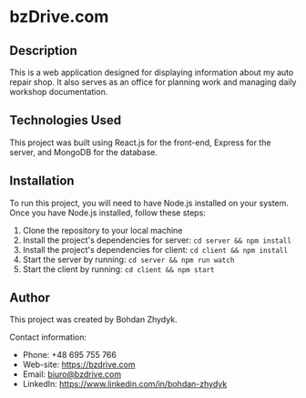 # bzDrive.com

## Description
This is a web application designed for displaying information about my auto repair shop. It also serves as an office for planning work and managing daily workshop documentation.

## Technologies Used
This project was built using React.js for the front-end, Express for the server, and MongoDB for the database.

## Installation
To run this project, you will need to have Node.js installed on your system. Once you have Node.js installed, follow these steps:

1. Clone the repository to your local machine
2. Install the project's dependencies for server: `cd server && npm install`
3. Install the project's dependencies for client: `cd client && npm install`
4. Start the server by running: `cd server && npm run watch`
5. Start the client by running: `cd client && npm start`

## Author
This project was created by Bohdan Zhydyk.

Contact information:

- Phone: +48 695 755 766
- Web-site: https://bzdrive.com
- Email: biuro@bzdrive.com
- LinkedIn: https://www.linkedin.com/in/bohdan-zhydyk